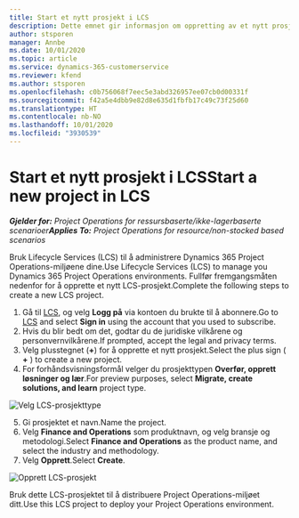 ```yaml
---
title: Start et nytt prosjekt i LCS
description: Dette emnet gir informasjon om oppretting av et nytt prosjekt i LCS for Project Operations-miljøet.
author: stsporen
manager: Annbe
ms.date: 10/01/2020
ms.topic: article
ms.service: dynamics-365-customerservice
ms.reviewer: kfend
ms.author: stsporen
ms.openlocfilehash: c0b756068f7eec5e3abd326957ee07cb0d00331f
ms.sourcegitcommit: f42a5e4dbb9e82d8e635d1fbfb17c49c73f25d60
ms.translationtype: HT
ms.contentlocale: nb-NO
ms.lasthandoff: 10/01/2020
ms.locfileid: "3930539"
---
```

# <a name="start-a-new-project-in-lcs"></a><span data-ttu-id="23f86-103">Start et nytt prosjekt i LCS</span><span class="sxs-lookup"><span data-stu-id="23f86-103">Start a new project in LCS</span></span>

<span data-ttu-id="23f86-104">_**Gjelder for:** Project Operations for ressursbaserte/ikke-lagerbaserte scenarioer_</span><span class="sxs-lookup"><span data-stu-id="23f86-104">_**Applies To:** Project Operations for resource/non-stocked based scenarios_</span></span>

<span data-ttu-id="23f86-105">Bruk Lifecycle Services (LCS) til å administrere Dynamics 365 Project Operations-miljøene dine.</span><span class="sxs-lookup"><span data-stu-id="23f86-105">Use Lifecycle Services (LCS) to manage you Dynamics 365 Project Operations environments.</span></span> <span data-ttu-id="23f86-106">Fullfør fremgangsmåten nedenfor for å opprette et nytt LCS-prosjekt.</span><span class="sxs-lookup"><span data-stu-id="23f86-106">Complete the following steps to create a new LCS project.</span></span>

1. <span data-ttu-id="23f86-107">Gå til [LCS](https://lcs.dynamics.com/Logon/Index), og velg **Logg på** via kontoen du brukte til å abonnere.</span><span class="sxs-lookup"><span data-stu-id="23f86-107">Go to [LCS](https://lcs.dynamics.com/Logon/Index) and select **Sign in** using the account that you used to subscribe.</span></span>
2. <span data-ttu-id="23f86-108">Hvis du blir bedt om det, godtar du de juridiske vilkårene og personvernvilkårene.</span><span class="sxs-lookup"><span data-stu-id="23f86-108">If prompted, accept the legal and privacy terms.</span></span>
3. <span data-ttu-id="23f86-109">Velg plusstegnet (**+**) for å opprette et nytt prosjekt.</span><span class="sxs-lookup"><span data-stu-id="23f86-109">Select the plus sign ( **+** ) to create a new project.</span></span>
4. <span data-ttu-id="23f86-110">For forhåndsvisningsformål velger du prosjekttypen **Overfør, opprett løsninger og lær**.</span><span class="sxs-lookup"><span data-stu-id="23f86-110">For preview purposes, select **Migrate, create solutions, and learn** project type.</span></span>

  ![Velg LCS-prosjekttype](./media/create-lcs-1.png)

5. <span data-ttu-id="23f86-112">Gi prosjektet et navn.</span><span class="sxs-lookup"><span data-stu-id="23f86-112">Name the project.</span></span> 
6. <span data-ttu-id="23f86-113">Velg **Finance and Operations** som produktnavn, og velg bransje og metodologi.</span><span class="sxs-lookup"><span data-stu-id="23f86-113">Select **Finance and Operations** as the product name, and select the industry and methodology.</span></span> 
7. <span data-ttu-id="23f86-114">Velg **Opprett**.</span><span class="sxs-lookup"><span data-stu-id="23f86-114">Select **Create**.</span></span>

![Opprett LCS-prosjekt](./media/create-lcs-2.png)

<span data-ttu-id="23f86-116">Bruk dette LCS-prosjektet til å distribuere Project Operations-miljøet ditt.</span><span class="sxs-lookup"><span data-stu-id="23f86-116">Use this LCS project to deploy your Project Operations environment.</span></span>

